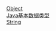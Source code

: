 

&emsp; [Object](/docs/java/basis/Object.md)  
&emsp; [Java基本数据类型](/docs/java/basis/DataType.md)  
&emsp; [String](/docs/java/basis/String.md)  